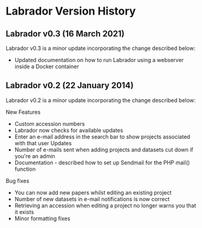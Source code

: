 # Labrador Version History

Labrador v0.3 (16 March 2021)
-------------------------------------------------
Labrador v0.3 is a minor update incorporating the change described below:

- Updated documentation on how to run Labrador using a webserver inside a
Docker container


Labrador v0.2 (22 January 2014)
-------------------------------------------------
Labrador v0.2 is a minor update incorporating the change described below:

New Features
- Custom accession numbers
- Labrador now checks for available updates
- Enter an e-mail address in the search bar to show projects associated 
with that user Updates
- Number of e-mails sent when adding projects and datasets cut down if 
you're an admin
- Documentation - described how to set up Sendmail for the PHP mail() 
function

Bug fixes
- You can now add new papers whilst editing an existing project
- Number of new datasets in e-mail notifications is now correct
- Retrieving an accession when editing a project no longer warns you that 
it exists
- Minor formatting fixes
